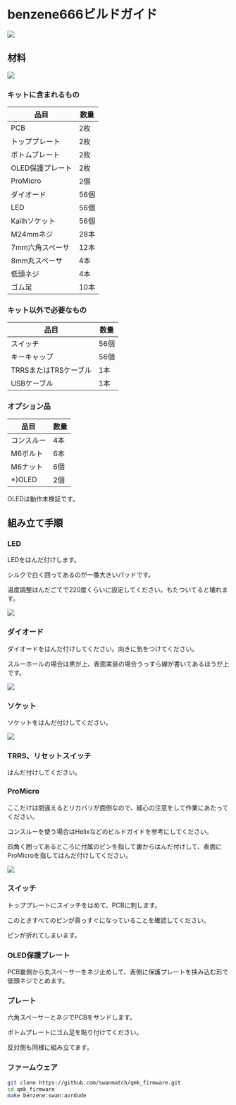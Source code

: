 # benzene666ビルドガイド

![](images/gallary/swan.jpg)

## 材料

![](images/readme/00.jpg)

### キットに含まれるもの

| 品目             | 数量 |
| ---------------- | ---- |
| PCB              | 2枚  |
| トッププレート   | 2枚  |
| ボトムプレート   | 2枚  |
| OLED保護プレート | 2枚  |
| ProMicro         | 2個  |
| ダイオード       | 56個 |
| LED              | 56個 |
| Kailhソケット    | 56個 |
| M24mmネジ        | 28本 |
| 7mm六角スペーサ  | 12本 |
| 8mm丸スペーサ    | 4本  |
| 低頭ネジ         | 4本  |
| ゴム足           | 10本 |

### キット以外で必要なもの
| 品目                  | 数量 |
| --------------------- | ---- |
| スイッチ              | 56個 |
| キーキャップ          | 56個 |
| TRRSまたはTRSケーブル | 1本  |
| USBケーブル           | 1本  |

### オプション品

| 品目       | 数量 |
| ---------- | ---- |
| コンスルー | 4本  |
| M6ボルト   | 6本  |
| M6ナット   | 6個  |
| *)OLED     | 2個  |

OLEDは動作未検証です。



## 組み立て手順

### LED


LEDをはんだ付けします。

シルクで白く囲ってあるのが一番大きいパッドです。

温度調整はんだごてで220度くらいに設定してください。もたついてると壊れます。

![](images/readme/01.jpg)

### ダイオード

ダイオードをはんだ付けしてください。向きに気をつけてください。

スルーホールの場合は黒が上、表面実装の場合うっすら線が書いてあるほうが上です。

![](images/readme/02.jpg)

### ソケット

ソケットをはんだ付けしてください。

![](images/readme/03.jpg)

### TRRS、リセットスイッチ

はんだ付けしてください。

### ProMicro

ここだけは間違えるとリカバリが面倒なので、細心の注意をして作業にあたってください。

コンスルーを使う場合はHelixなどのビルドガイドを参考にしてください。

四角く囲ってあるところに付属のピンを指して裏からはんだ付けして、表面にProMicroを指してはんだ付けしてください。

![](images/readme/04.jpg)

### スイッチ

トッププレートにスイッチをはめて、PCBに刺します。

このときすべてのピンが真っすぐになっていることを確認してください。

ピンが折れてしまいます。

### OLED保護プレート

PCB裏側から丸スペーサーをネジ止めして、表側に保護プレートを挟み込む形で低頭ネジでとめます。

### プレート

六角スペーサーとネジでPCBをサンドします。

ボトムプレートにゴム足を貼り付けてください。

反対側も同様に組み立てます。

### ファームウェア

```sh
git clone https://github.com/swanmatch/qmk_firmware.git
cd qmk_firmware
make benzene:swan:avrdude
```

